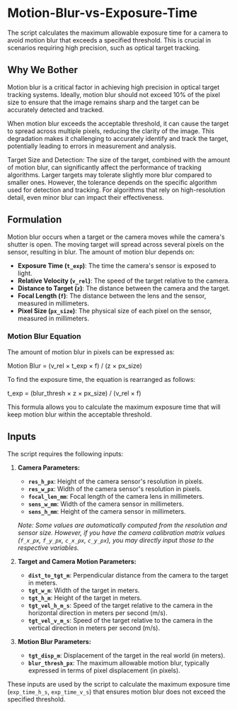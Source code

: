 # Motion-Blur-vs-Exposure-Time
The script calculates the maximum allowable exposure time for a camera to avoid motion blur that exceeds a specified threshold. This is crucial in scenarios requiring high precision, such as optical target tracking.

## Why We Bother

Motion blur is a critical factor in achieving high precision in optical target tracking systems. Ideally, motion blur should not exceed 10% of the pixel size to ensure that the image remains sharp and the target can be accurately detected and tracked.

When motion blur exceeds the acceptable threshold, it can cause the target to spread across multiple pixels, reducing the clarity of the image. This degradation makes it challenging to accurately identify and track the target, potentially leading to errors in measurement and analysis.

Target Size and Detection: The size of the target, combined with the amount of motion blur, can significantly affect the performance of tracking algorithms. Larger targets may tolerate slightly more blur compared to smaller ones. However, the tolerance depends on the specific algorithm used for detection and tracking. For algorithms that rely on high-resolution detail, even minor blur can impact their effectiveness.

## Formulation

Motion blur occurs when a target or the camera moves while the camera's shutter is open. The moving target will spread across several pixels on the sensor, resulting in blur. The amount of motion blur depends on:
- **Exposure Time (`t_exp`)**: The time the camera's sensor is exposed to light.
- **Relative Velocity (`v_rel`)**: The speed of the target relative to the camera.
- **Distance to Target (`z`)**: The distance between the camera and the target.
- **Focal Length (`f`)**: The distance between the lens and the sensor, measured in millimeters.
- **Pixel Size (`px_size`)**: The physical size of each pixel on the sensor, measured in millimeters.

### Motion Blur Equation

The amount of motion blur in pixels can be expressed as:

Motion Blur = (v_rel × t_exp × f) / (z × px_size)

To find the exposure time, the equation is rearranged as follows:

t_exp = (blur_thresh × z × px_size) / (v_rel × f)

This formula allows you to calculate the maximum exposure time that will keep motion blur within the acceptable threshold.

## Inputs

The script requires the following inputs:

1. **Camera Parameters:**
   - **`res_h_px`**: Height of the camera sensor's resolution in pixels.
   - **`res_w_px`**: Width of the camera sensor's resolution in pixels.
   - **`focal_len_mm`**: Focal length of the camera lens in millimeters.
   - **`sens_w_mm`**: Width of the camera sensor in millimeters.
   - **`sens_h_mm`**: Height of the camera sensor in millimeters.

   *Note: Some values are automatically computed from the resolution and sensor size. However, if you have the camera calibration matrix values (`f_x_px`, `f_y_px`, `c_x_px`, `c_y_px`), you may directly input those to the respective variables.*

2. **Target and Camera Motion Parameters:**
   - **`dist_to_tgt_m`**: Perpendicular distance from the camera to the target in meters.
   - **`tgt_w_m`**: Width of the target in meters.
   - **`tgt_h_m`**: Height of the target in meters.
   - **`tgt_vel_h_m_s`**: Speed of the target relative to the camera in the horizontal direction in meters per second (m/s).
   - **`tgt_vel_v_m_s`**: Speed of the target relative to the camera in the vertical direction in meters per second (m/s).

3. **Motion Blur Parameters:**
   - **`tgt_disp_m`**: Displacement of the target in the real world (in meters).
   - **`blur_thresh_px`**: The maximum allowable motion blur, typically expressed in terms of pixel displacement (in pixels).

These inputs are used by the script to calculate the maximum exposure time (`exp_time_h_s`, `exp_time_v_s`) that ensures motion blur does not exceed the specified threshold.
